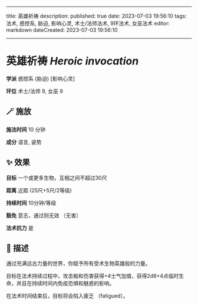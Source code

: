 
---
title: 英雄祈祷
description: 
published: true
date: 2023-07-03 19:56:10
tags: 法术, 惑控系, 胁迫, 影响心灵, 术士/法师法术, 9环法术, 女巫法术
editor: markdown
dateCreated: 2023-07-03 19:56:10

---

# **英雄祈祷** *Heroic invocation*

**学派** 惑控系 (胁迫) \[影响心灵\] 

**环位** 术士/法师 9, 女巫 9

## 🪄 施放

**施法时间** 10 分钟

**成分** 语言, 姿势

## ✨ 效果 

**目标** 一个或更多生物，互相之间不超过30尺 

**距离** 近距 (25尺+5尺/2等级)  

**持续时间** 10分钟/等级 

**豁免** 意志，通过则无效 （无害）

**法术抗力** 是

## 📖 描述

通过充满远古力量的世界，你赋予所有受术生物英雄般的力量。

目标在法术持续过程中，攻击骰和伤害获得+4士气加值，获得2d8+4点临时生命，并且在持续时间内免疫恐惧和魅惑的影响。

在法术时间结束后，目标将会陷入疲乏 （fatigued）。
    